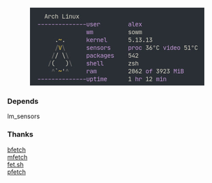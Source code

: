 <p align="center">
    <img src="screenshot.png" alt="Image"/>
</p>


### Depends

lm_sensors

### Thanks

[bfetch](https://gitlab.com/nautilor/bfetch)<br />
[mfetch](https://github.com/depsterr/mfetch)<br />
[fet.sh](https://github.com/6gk/fet.sh)<br />
[pfetch](https://github.com/dylanaraps/pfetch)
